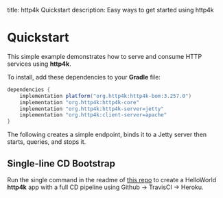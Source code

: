 title: http4k Quickstart
description: Easy ways to get started using http4k

# Quickstart

This simple example demonstrates how to serve and consume HTTP services using **http4k**. 

To install, add these dependencies to your **Gradle** file:

```groovy
dependencies {
    implementation platform("org.http4k:http4k-bom:3.257.0")
    implementation "org.http4k:http4k-core"
    implementation "org.http4k:http4k-server=jetty"
    implementation "org.http4k:client-server=apache"
}
```

The following creates a simple endpoint, binds it to a Jetty server then starts, queries, and stops it.

<script src="https://gist-it.appspot.com/https://github.com/http4k/http4k/blob/master/src/docs/quickstart/example.kt"></script>

## Single-line CD Bootstrap
Run the single command in the readme of [this repo](https://github.com/http4k/http4k-bootstrap) to create a HelloWorld **http4k** app with a full CD pipeline using Github -> TravisCI -> Heroku.
